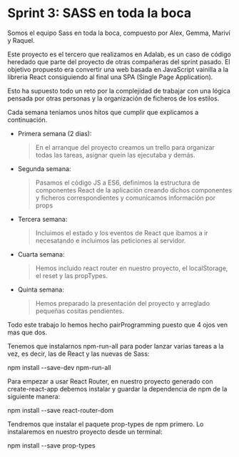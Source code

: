 # Sprint 3: SASS en toda la boca
Somos el equipo Sass en toda la boca, compuesto por Alex, Gemma, Mariví y Raquel.

Este proyecto es el tercero que realizamos en Adalab, es un caso de código heredado que parte del proyecto de otras compañeras del sprint pasado. El objetivo propuesto era convertir una web basada en JavaScript vainilla a la libreria React consiguiendo al final una SPA (Single Page Application).

Esto ha supuesto todo un reto por la complejidad de trabajar con una lógica pensada por otras personas y la organización de ficheros de los estilos.

Cada semana teniamos unos hitos que cumplir que explicamos a continuación.


- Primera semana (2 dias):

  >  En el arranque del proyecto creamos un trello para organizar todas las tareas, asignar quein las ejecutaba y demás.

- Segunda semana: 

  >  Pasamos el código JS a ES6, definimos la estructura de componentes React de la aplicación creando dichos componentes y ficheros correspondientes y comunicamos información por props

- Tercera semana: 

  > Incluimos el estado y los eventos de React que ibamos a ir necesatando e incluimos las peticiones al servidor.

- Cuarta semana:

  >  Hemos incluido react router en nuestro proyecto, el localStorage, el reset y las propTypes.

- Quinta semana:

  > Hemos preparado la presentación del proyecto y arreglado pequeñas cositas pendientes.

Todo este trabajo lo hemos hecho pairProgramming puesto que 4 ojos ven mas que dos.

Tenemos que instalarnos npm-run-all para poder lanzar varias tareas a la vez, es decir, las de React y las nuevas de Sass:

npm install --save-dev npm-run-all

Para empezar a usar React Router, en nuestro proyecto generado con create-react-app debemos instalar y guardar la dependencia de npm de la siguiente manera:

npm install --save react-router-dom

Tendremos que instalar el paquete prop-types de npm primero. Lo instalaremos en nuestro proyecto desde un terminal:

npm install --save prop-types